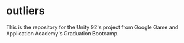 # outliers
This is the repository for the Unity 92's project from Google Game and Application Academy's Graduation Bootcamp. 
